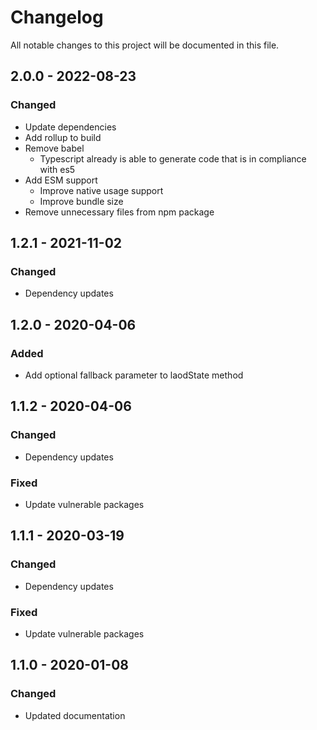 # Changelog

All notable changes to this project will be documented in this file.

## 2.0.0 - 2022-08-23

### Changed
- Update dependencies
- Add rollup to build
- Remove babel
  - Typescript already is able to generate code that is in compliance with es5
- Add ESM support
  - Improve native usage support
  - Improve bundle size
- Remove unnecessary files from npm package

## 1.2.1 - 2021-11-02
### Changed
- Dependency updates

## 1.2.0 - 2020-04-06
### Added
- Add optional fallback parameter to laodState method

## 1.1.2 - 2020-04-06
### Changed
- Dependency updates
### Fixed
- Update vulnerable packages

## 1.1.1 - 2020-03-19
### Changed
- Dependency updates
### Fixed
- Update vulnerable packages

## 1.1.0 - 2020-01-08
### Changed
- Updated documentation
